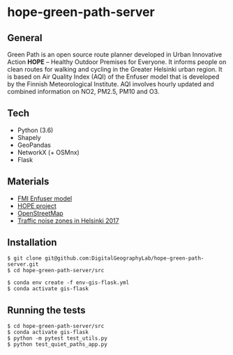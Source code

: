 # hope-green-path-server

## General
Green Path is an open source route planner developed in Urban Innovative Action **HOPE** – Healthy Outdoor Premises for Everyone. It informs people on clean routes for walking and cycling in the Greater Helsinki urban region. It is based on Air Quality Index (AQI) of the Enfuser model that is developed by the Finnish Meteorological Institute. AQI involves hourly updated and combined information on NO2, PM2.5, PM10 and O3. 

## Tech
* Python (3.6)
* Shapely
* GeoPandas
* NetworkX (+ OSMnx)
* Flask

## Materials
* [FMI Enfuser model](https://en.ilmatieteenlaitos.fi/environmental-information-fusion-service)
* [HOPE project](https://ilmanlaatu.eu/briefly-in-english/)
* [OpenStreetMap](https://www.openstreetmap.org/about/) 
* [Traffic noise zones in Helsinki 2017](https://hri.fi/data/en_GB/dataset/helsingin-kaupungin-meluselvitys-2017)

## Installation
```
$ git clone git@github.com:DigitalGeographyLab/hope-green-path-server.git
$ cd hope-green-path-server/src

$ conda env create -f env-gis-flask.yml
$ conda activate gis-flask
```

## Running the tests
```
$ cd hope-green-path-server/src
$ conda activate gis-flask
$ python -m pytest test_utils.py
$ python test_quiet_paths_app.py
```
